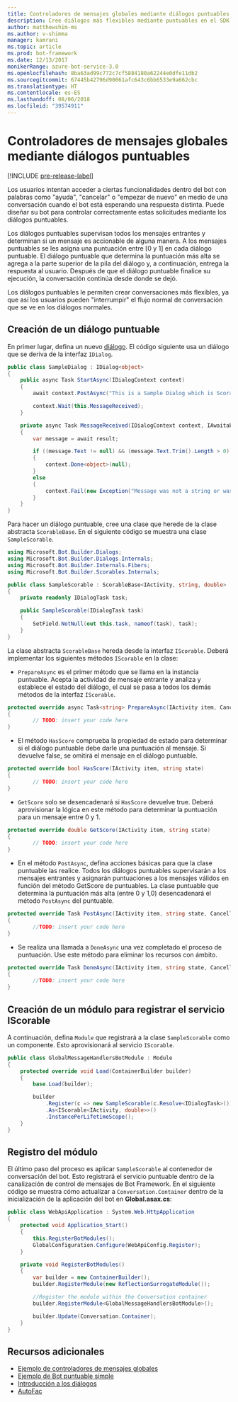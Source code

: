 ```yaml
---
title: Controladores de mensajes globales mediante diálogos puntuables
description: Cree diálogos más flexibles mediante puntuables en el SDK de Bot Builder para .NET.
author: matthewshim-ms
ms.author: v-shimma
manager: kamrani
ms.topic: article
ms.prod: bot-framework
ms.date: 12/13/2017
monikerRange: azure-bot-service-3.0
ms.openlocfilehash: 8ba63ad99c772c7cf5884180a62244e0dfe11db2
ms.sourcegitcommit: 67445b42796d90661afc643c6bb6533e9a662cbc
ms.translationtype: HT
ms.contentlocale: es-ES
ms.lasthandoff: 08/06/2018
ms.locfileid: "39574911"
---
```

# <a name="global-message-handlers-using-scorables"></a>Controladores de mensajes globales mediante diálogos puntuables

[!INCLUDE [pre-release-label](../includes/pre-release-label-v3.md)]

Los usuarios intentan acceder a ciertas funcionalidades dentro del bot con palabras como "ayuda", "cancelar" o "empezar de nuevo" en medio de una conversación cuando el bot está esperando una respuesta distinta. Puede diseñar su bot para controlar correctamente estas solicitudes mediante los diálogos puntuables.

Los diálogos puntuables supervisan todos los mensajes entrantes y determinan si un mensaje es accionable de alguna manera. A los mensajes puntuables se les asigna una puntuación entre [0 y 1] en cada diálogo puntuable. El diálogo puntuable que determina la puntuación más alta se agrega a la parte superior de la pila del diálogo y, a continuación, entrega la respuesta al usuario. Después de que el diálogo puntuable finalice su ejecución, la conversación continúa desde donde se dejó.

Los diálogos puntuables le permiten crear conversaciones más flexibles, ya que así los usuarios pueden "interrumpir" el flujo normal de conversación que se ve en los diálogos normales.

## <a name="create-a-scorable-dialog"></a>Creación de un diálogo puntuable

En primer lugar, defina un nuevo [diálogo](bot-builder-dotnet-dialogs.md). El código siguiente usa un diálogo que se deriva de la interfaz `IDialog`.

```cs
public class SampleDialog : IDialog<object>
{
    public async Task StartAsync(IDialogContext context)
    {
        await context.PostAsync("This is a Sample Dialog which is Scorable. Reply with anything to return to the prior prior dialog.");

        context.Wait(this.MessageReceived);
    }

    private async Task MessageReceived(IDialogContext context, IAwaitable<IMessageActivity> result)
    {
        var message = await result;

        if ((message.Text != null) && (message.Text.Trim().Length > 0))
        {
            context.Done<object>(null);
        }
        else
        {
            context.Fail(new Exception("Message was not a string or was an empty string."));
        }
    }
}
```
Para hacer un diálogo puntuable, cree una clase que herede de la clase abstracta `ScorableBase`. En el siguiente código se muestra una clase `SampleScorable`.

```cs
using Microsoft.Bot.Builder.Dialogs;
using Microsoft.Bot.Builder.Dialogs.Internals;
using Microsoft.Bot.Builder.Internals.Fibers;
using Microsoft.Bot.Builder.Scorables.Internals;

public class SampleScorable : ScorableBase<IActivity, string, double>
{
    private readonly IDialogTask task;

    public SampleScorable(IDialogTask task)
    {
        SetField.NotNull(out this.task, nameof(task), task);
    }
}
```
La clase abstracta `ScorableBase` hereda desde la interfaz `IScorable`. Deberá implementar los siguientes métodos `IScorable` en la clase:

- `PrepareAsync` es el primer método que se llama en la instancia puntuable. Acepta la actividad de mensaje entrante y analiza y establece el estado del diálogo, el cual se pasa a todos los demás métodos de la interfaz `IScorable`.

```cs
protected override async Task<string> PrepareAsync(IActivity item, CancellationToken token)
{
        // TODO: insert your code here
}
```

- El método `HasScore` comprueba la propiedad de estado para determinar si el diálogo puntuable debe darle una puntuación al mensaje. Si devuelve false, se omitirá el mensaje en el diálogo puntuable.

```cs
protected override bool HasScore(IActivity item, string state)
{
        // TODO: insert your code here
}
```

- `GetScore` solo se desencadenará si `HasScore` devuelve true. Deberá aprovisionar la lógica en este método para determinar la puntuación para un mensaje entre 0 y 1.

```cs
protected override double GetScore(IActivity item, string state)
{
        // TODO: insert your code here
}
```
- En el método `PostAsync`, defina acciones básicas para que la clase puntuable las realice. Todos los diálogos puntuables supervisarán a los mensajes entrantes y asignarán puntuaciones a los mensajes válidos en función del método GetScore de puntuables. La clase puntuable que determina la puntuación más alta (entre 0 y 1,0) desencadenará el método `PostAsync` del puntuable.

```cs
protected override Task PostAsync(IActivity item, string state, CancellationToken token)
{
        //TODO: insert your code here
}
```

- Se realiza una llamada a `DoneAsync` una vez completado el proceso de puntuación. Use este método para eliminar los recursos con ámbito.

```cs
protected override Task DoneAsync(IActivity item, string state, CancellationToken token)
{
        //TODO: insert your code here
}
```

## <a name="create-a-module-to-register-the-iscorable-service"></a>Creación de un módulo para registrar el servicio IScorable

A continuación, defina `Module` que registrará a la clase `SampleScorable` como un componente. Esto aprovisionará al servicio `IScorable`.

```cs
public class GlobalMessageHandlersBotModule : Module
{
    protected override void Load(ContainerBuilder builder)
    {
        base.Load(builder);

        builder
            .Register(c => new SampleScorable(c.Resolve<IDialogTask>()))
            .As<IScorable<IActivity, double>>()
            .InstancePerLifetimeScope();
    }
}
```
## <a name="register-the-module"></a>Registro del módulo  

El último paso del proceso es aplicar `SampleScorable` al contenedor de conversación del bot. Esto registrará el servicio puntuable dentro de la canalización de control de mensajes de Bot Framework. En el siguiente código se muestra cómo actualizar a `Conversation.Container` dentro de la inicialización de la aplicación del bot en **Global.asax.cs**:

```cs
public class WebApiApplication : System.Web.HttpApplication
{
    protected void Application_Start()
    {
        this.RegisterBotModules();
        GlobalConfiguration.Configure(WebApiConfig.Register);
    }

    private void RegisterBotModules()
    {
        var builder = new ContainerBuilder();
        builder.RegisterModule(new ReflectionSurrogateModule());

        //Register the module within the Conversation container
        builder.RegisterModule<GlobalMessageHandlersBotModule>();

        builder.Update(Conversation.Container);
    }
}
```

## <a name="additional-resources"></a>Recursos adicionales
* [Ejemplo de controladores de mensajes globales](https://github.com/Microsoft/BotBuilder-Samples/tree/master/CSharp/core-GlobalMessageHandlers)
* [Ejemplo de Bot puntuable simple](https://github.com/Microsoft/BotFramework-Samples/tree/master/blog-samples/CSharp/ScorableBotSample)
* [Introducción a los diálogos](bot-builder-dotnet-dialogs.md)
* [AutoFac](https://autofac.org/)
